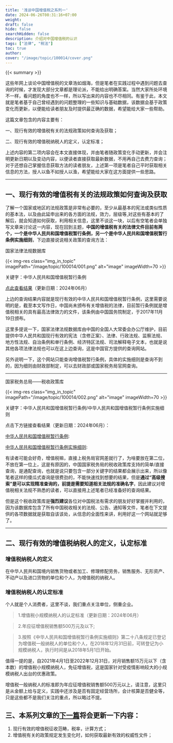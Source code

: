 ```yaml
---
title: '浅谈中国增值税之系列一'
date: 2024-06-26T08:31:16+07:00
weight: 
draft: false
hide: false
searchHidden: false
description: 介绍对中国增值税的认识
tags: ["法律", "税法"]
toc: true
author:
cover: "/image/topic/100014/cover.png"
---
```


{{< summary >}}


这些年网上谈论中国增值税的文章浩如烟海，但是笔者在实践过程中遇到问题去查询的时候，才发现大部分文章都是理论派，不能给出明确答案。当然大家所处环境不一样，看问题的角度也不一样，所以写出来的内容也不尽相同。有鉴于此，本文就是笔者基于自己曾经遇到的问题整理的一些知识与基础数据，该数据会基于政策变化而更新，以便能给读者朋友及时提供最正确的数据，希望能给大家一些帮助。

这篇文章包含的内容主要有：

一、现行有效的增值税有关的法规政策如何查询及获取；

二、现行有效的增值税纳税人的定义，认定标准；

上述内容的第二项内容会在本文直接体现，并由笔者随政策变化手动更新，并会注明更新日期以及变动内容，以便读者直接获取最新数据，不用再自己去费力查询；对于还想自己掌握信息获取方法的读者朋友，上述第一项是笔者自己平时获取相关信息的方法，授人以鱼不如授人以渔，希望能给大家在这方面提供一些思路。

---


## 一、现行有效的增值税有关的法规政策如何查询及获取

了解一个国家或地区的法规政策是非常有必要的，至少从最基本的宪法或类似性质的基本法，以及由此延申出来的各方面的法规，效力，层级等,对这些有基本的了解后，就会知道如何获取，利用相关信息，这里不谈这一块，以后有空笔者会单独写文章来讨论这一内容，现在回到主题，**中国的增值税有关的法律文件目前有两个，一个是中华人民共和国增值税暂行条例，另一个是中华人民共和国增值税暂行条例实施细则**，下边直接说说相关政策的查询方法：




国家法律法规数据库

{{< img-res class="img_in_topic" imagePath="/image/topic/100014/001.png" alt="image" imageWidth=70 >}}


关键字：中华人民共和国增值税暂行条例

[点此查看结果](https://flk.npc.gov.cn/detail2.html?ZmY4MDgwODE2ZjNjYmIzYzAxNmY0MTE4NGY5YjE2ZDA%3D#external)（更新日期：2024年06月）

上边的查询结果内容就是现行有效的中华人民共和国增值税暂行条例，这里需要说明的是，截至本文写作日，中国尚未颁布有关增值税的法律，目前暂行条例就是增值税相关的具有最高法律效力的文件，该条例由中国国务院制定，于2017年11月19日颁布。

这里多提说一下，国家法律法规数据库由中国的全国人大常委会办公厅维护，目前提供中华人民共和国现行有效的宪法（含修正案）、法律、行政法规、监察法规、地方性法规、自治条例和单行条例、经济特区法规、司法解释电子文本，也就是说其他各项法律法规也可以在这上边查询，这是中国官方提供的查询网站。

另外说明一下，这个网站只能查询增值税暂行条例，具体的实施细则是查询不到的，因为细则由财政部制定，可以去财政部或国家税务局官网查询。


---

国家税务总局——税收政策库

{{< img-res class="img_in_topic" imagePath="/image/topic/100014/002.png" alt="image" imageWidth=70 >}}

关键字：中华人民共和国增值税暂行条例/中华人民共和国增值税暂行条例实施细则

点击下方链接查看结果（更新日期：2024年06月）：

[中华人民共和国增值税暂行条例](https://www.chinatax.gov.cn/chinatax/n810341/n810825/c101434/c29917171/content.html#external):

[中华人民共和国增值税暂行条例实施细则](https://www.chinatax.gov.cn/chinatax/n810341/n810825/c101434/c29917172/content.html#external):

有读者可能会好奇，增值税嘛，直接上税务局官网差就行了，为啥要放在第二位，不放在第一位上，这是有原因的，中国国家税务局的税收政策库支持的简单/直接查询，是通配查询，也就是说只要包含一部分关键字的结果都会展示出来，所以像笔者这样的傻瓜式查询是很费劲的，不能快速找到想要的结果，但是**通过“高级搜索”是可以实现精准查询的，前提是需要知道相关法规的准确名字**，因此建议对增值税相关法规不熟悉的读者，可以直接用上述笔者已经准备好的查询结果。

但是这个税收政策库是**强烈建议**各位对中国税法有需求的朋友好好掌握并利用的，因为该数据库包含了所有中国税收相关的法规、公告、通知等文件，笔者在下文提供的各项数据就是获取自该该处，从信息的全面性来讲，利用好这一个网站就足够了。


---

## 二、现行有效的增值税纳税人的定义，认定标准




### 增值税纳税人的定义

在中华人民共和国境内销售货物或者加工、修理修配劳务，销售服务、无形资产、不动产以及进口货物的单位和个人，为增值税的纳税人。




### 增值税纳税人的认定标准

个人就是个人消费者，这里不谈，我们重点关注单位，侧重企业。

>1.增值税小规模纳税人的认定标准（更新日期：2024年06月）

>2.年应征增值税销售额500万元及以下;

>3.按照《中华人民共和国增值税暂行条例实施细则》第二十八条规定已登记为增值税一般纳税人的单位和个人，在2018年12月31日前，可转登记为小规模纳税人，执行时间是从2018年5月1日开始。

值得一提的是，自2021年4月1日至2022年12月31日，对月销售额15万元以下（含本数）的增值税小规模纳税人，免征增值税，这是国家针对受疫情影响较大的小规模纳税人出台的优惠政策。

增值税一般纳税人的标准即为年应征增值税销售额500万元以上，请注意，这里只是从金额上给与定义，实践中还涉及是否有固定经营场所，会计核算是否健全等，只是这些都不是我们关注的重点，所以略过不提。




## 三、本系列文章的[下一篇](../100015)将会更新一下内容：

1. 现行有效的增值税征收范畴，税率，计算方式；
2. 增值税有关的政策规定发生变化时，如何获取最新有效的权威性文件；


